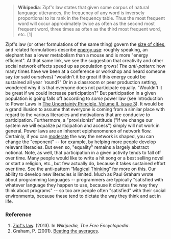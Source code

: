 > **Wikipedia**: Zipf's law states that given some corpus of natural
> language utterances, the frequency of any word is inversely
> proportional to its rank in the frequency table. Thus the most
> frequent word will occur approximately twice as often as the second
> most frequent word, three times as often as the third most frequent
> word, etc. [1]

Zipf's law (or other formulations of the same thing) govern the [size of
cities](http://www2.econ.uu.nl/users/marrewijk/geography/zipf/index.htm),
and related formulations describe [energy
use](http://pricetags.wordpress.com/2010/10/26/kleibers-law-growth-and-creativity-in-cities/):
roughly speaking, an elephant has a lower metabolism than a mouse and is
more "energy efficient". At that same link, we see the suggestion that
creativity and other social network effects speed up as population
grows! *The anti-pattern*: how many times have we been at a conference
or workshop and heard someone say (or said ourselves) "wouldn't it be
great if this energy could be sustained all year 'round?" Or in a
classroom or peer production setting, wondered why it is that everyone
does not participate equally. "Wouldn't it be great if we could increase
participation?" But participation in a given population is going falls
off according to *some* power law (see Introduction to Power Laws in
[The Uncertainty Principle, Volume II, Issue
3](http://www.theuncertaintyprinciple.danoff.org/v2i3.html)). It would
be a grand illusion to assume that everyone is coming from a similar
place with regard to the various literacies and motivations that are
conducive to participation. Furthermore, a "provisionist" attitude ("If
we change our system we will equalize participation and access") simply
will not work in general. Power laws are an inherent epiphenomenon of
network flow. Certainly, if you can
[moderate](http://peeragogy.org/practice/moderation/ "Moderation") the
way the network is shaped, you can change the "exponent" -- for example,
by helping more people develop relevant literacies. But even so,
"equality" remains a largely abstract notional. Note, as well, that
participation in a given activity tends to fall off over time. Many
people would like to write a hit song or a best selling novel or start a
religion, etc., but few actually do, because it takes sustained effort
over time. See the anti-pattern “[Magical
Thinking](http://peeragogy.org/antipatterns/magical-thinking/ "Magical thinking")”
for more on this. Our ability to develop new literacies is limited. Much
as Paul Graham wrote about programming languages -- programmers are
typically "satisfied with whatever language they happen to use, because
it dictates the way they think about programs" -- so too are people
often "satisfied" with their social environments, because these tend to
dictate the way they think and act in life.

### Reference

1.  [Zipf's
    law](http://en.wikipedia.org/w/index.php?title=Zipf%27s_law&oldid=575709945).
    (2013). In *Wikipedia, The Free Encyclopedia*.
2.  Graham, P. (2001). [Beating the
    averages](http://www.paulgraham.com/avg.html).

